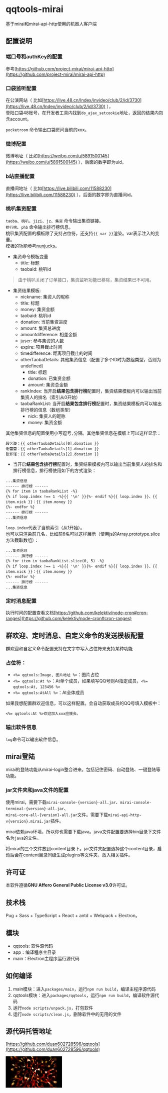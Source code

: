 # qqtools-mirai

基于mirai和mirai-api-http使用的机器人客户端

## 配置说明

### 端口号和authKey的配置

参考[https://github.com/project-mirai/mirai-api-http](https://github.com/project-mirai/mirai-api-http)

### 口袋监听配置

在公演网站（ 比如[https://live.48.cn/Index/invideo/club/2/id/3730](https://live.48.cn/Index/invideo/club/2/id/3730) ），   
登陆口袋48账号，在开发者工具内找到`do_ajax_setcookie`地址，返回的结果内包含account。   

`pocketroom` 命令输出口袋房间当前的xox。

### 微博配置

微博地址（ 比如[https://weibo.com/u/5891500145](https://weibo.com/u/5891500145) ），后面的数字即为uid。

### b站直播配置

直播间地址（ 比如[https://live.bilibili.com/11588230](https://live.bilibili.com/11588230) ），后面的数字即为直播间id。

### 桃叭集资配置

`taoba`、`桃叭`、`jizi`、`jz`、`集资` 命令输出集资链接。   
`排行榜`、`phb` 命令输出排行榜信息。   
桃叭集资配置的模板除了支持占位符，还支持`{{ var }}`渲染。var表示注入的变量。   
模板的功能参考[nunjucks](https://mozilla.github.io/nunjucks/cn/templating.html)。

* 集资命令模板变量
  * title: 标题
  * taobaid: 桃叭id

> 由于桃叭关闭了订单接口，集资监听功能已移除，集资结果已不可用。

* 集资结果模板: 
  * nickname: 集资人的昵称
  * title: 标题
  * money: 集资金额
  * taobaid: 桃叭id
  * donation: 当前集资进度
  * amount: 集资总进度
  * amountdifference: 相差金额
  * juser: 参与集资的人数
  * expire: 项目截止时间
  * timedifference: 距离项目截止的时间
  * otherTaobaDetails: 其他集资信息（配置了多个ID时为数组类型，否则为undefined）
    * title: 标题
    * donation: 已集资金额
    * amount: 集资总金额
  * rankIndex: 当开启**结果包含排行榜**配置时，集资结果模板内可以输出当前集资人的排名（索引从0开始）
  * taobaRankList: 当开启**结果包含排行榜**配置时，集资结果模板内可以输出排行榜的信息（数组类型）
    * nick: 集资人的昵称
    * money: 集资金额
    
其他集资信息的配置使用小写逗号`,`分隔。其他集资信息在模版上可以这样显示：

```
段艺璇：{{ otherTaobaDetails[0].donation }}
谢蕾蕾：{{ otherTaobaDetails[1].donation }}
张怀瑾：{{ otherTaobaDetails[2].donation }}
```

* 当开启**结果包含排行榜**配置时，集资结果模板内可以输出当前集资人的排名和排行榜信息，排行榜使用如下的方式渲染：

```
...集资信息
------ 排行榜 ------
{% for item in taobaRankList -%}
{% if loop.index !== 1 -%}{{ '\n' }}{%- endif %}{{ loop.index }}、{{ item.nick }}：{{ item.money }}
{%- endfor %}
------ 排行榜 ------
...集资信息
```

`loop.index`代表了当前索引（从1开始）。   
也可以只渲染前几名，比如前6名可以这样展示（使用js的Array.prototype.slice方法截取数组）：

```
...集资信息
------ 排行榜 ------
{% for item in taobaRankList.slice(0, 5) -%}
{% if loop.index !== 1 -%}{{ '\n' }}{%- endif %}{{ loop.index }}、{{ item.nick }}：{{ item.money }}
{%- endfor %}
------ 排行榜 ------
...集资信息
```

### 定时消息配置

执行时间的配置查看文档[https://github.com/kelektiv/node-cron#cron-ranges](https://github.com/kelektiv/node-cron#cron-ranges)

## 群欢迎、定时消息、自定义命令的发送模板配置

群欢迎和自定义命令配置支持在文字中写入占位符来支持某种功能

### 占位符：

* `<%= qqtools:Image, 图片地址 %>`：图片占位
* `<%= qqtools:At %>`：At单个成员，如果填写QQ号则At指定成员，`<%= qqtools:At, 123456 %>`
* `<%= qqtools:AtAll %>`：At全体成员
  
如果我想配置群欢迎信息，可以这样配置。会自动获取成员的QQ号填入模板中：

```
<%= qqtools:At %>欢迎加入xxx应援会。
```

### 输出软件信息

`log`命令可以输出软件信息。

## mirai登陆

mirai的登陆功能从mirai-login整合进来。包括记住密码、自动登陆、一键登陆等功能。

### jar文件夹和java文件的配置

使用mirai，需要下载`mirai-console-{version}-all.jar`、`mirai-console-terminal-{version}-all.jar`、   
`mirai-core-all-{version}-all.jar`文件。需要下载`mirai-api-http-v{version}.mirai.jar`插件。   

mirai依赖java环境，所以你也需要下载java。java文件配置要选择bin目录下文件名为`java`的文件。   

将mirai的三个文件放到content目录下。jar文件夹配置选择这个content目录，启动后会在content目录同级生成plugins等文件夹，放入相关插件。

## 许可证

本软件遵循**GNU Affero General Public License v3.0**许可证。

## 技术栈

Pug + Sass + TypeScript + React + antd + Webpack + Electron。

## 模块

* qqtools: 软件源代码
* app：编译程序主目录
* main：Electron主程序运行源代码

## 如何编译

1. main模块：进入`packages/main`，运行`npm run build`，编译主程序源代码
2. qqtools模块：进入`packages/qqtools`，运行`npm run build`，编译软件源代码
3. 运行`node scripts/unpack.js`，打包软件
4. 运行`node scripts/clean.js`，删除软件中的无用的文件

## 源代码托管地址

[https://github.com/duan602728596/qqtools](https://github.com/duan602728596/qqtools)

![](flower.gif)